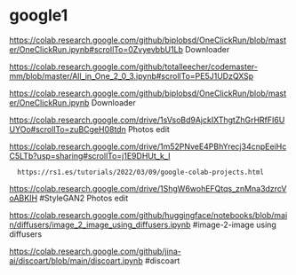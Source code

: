 # google1
https://colab.research.google.com/github/biplobsd/OneClickRun/blob/master/OneClickRun.ipynb#scrollTo=0ZvyevbbU1Lb   Downloader

https://colab.research.google.com/github/totalleecher/codemaster-mm/blob/master/All_in_One_2_0_3.ipynb#scrollTo=PE5J1UDzQXSp

https://colab.research.google.com/github/biplobsd/OneClickRun/blob/master/OneClickRun.ipynb   Downloader


https://colab.research.google.com/drive/1sVsoBd9AjckIXThgtZhGrHRfFI6UUYOo#scrollTo=zuBCgeH08tdn Photos edit

https://colab.research.google.com/drive/1m52PNveE4PBhYrecj34cnpEeiHcC5LTb?usp=sharing#scrollTo=j1E9DHUt_k_I
      
      https://rs1.es/tutorials/2022/03/09/google-colab-projects.html


https://colab.research.google.com/drive/1ShgW6wohEFQtqs_znMna3dzrcVoABKIH    #StyleGAN2 Photos edit


https://colab.research.google.com/github/huggingface/notebooks/blob/main/diffusers/image_2_image_using_diffusers.ipynb  #image-2-image using diffusers


https://colab.research.google.com/github/jina-ai/discoart/blob/main/discoart.ipynb   #discoart


